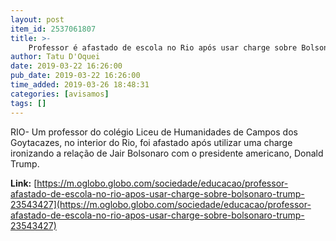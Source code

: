 ```yaml
---
layout: post
item_id: 2537061807
title: >-
    Professor é afastado de escola no Rio após usar charge sobre Bolsonaro e Trump
author: Tatu D'Oquei
date: 2019-03-22 16:26:00
pub_date: 2019-03-22 16:26:00
time_added: 2019-03-26 18:48:31
categories: [avisamos]
tags: []
---
```


RIO- Um professor do colégio Liceu de Humanidades de Campos dos Goytacazes, no interior do Rio, foi afastado após utilizar uma charge ironizando a relação de Jair Bolsonaro com o presidente americano, Donald Trump.

**Link:** [https://m.oglobo.globo.com/sociedade/educacao/professor-afastado-de-escola-no-rio-apos-usar-charge-sobre-bolsonaro-trump-23543427](https://m.oglobo.globo.com/sociedade/educacao/professor-afastado-de-escola-no-rio-apos-usar-charge-sobre-bolsonaro-trump-23543427)

